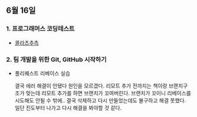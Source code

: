 ## 6월 16일
### 1. 프로그래머스 코딩테스트
- [콜라츠추측](https://github.com/leemyungju9347/Algorithm/blob/master/Level_01/%EC%BD%9C%EB%9D%BC%EC%B8%A0%20%EC%B6%94%EC%B8%A1.html)

### 2. 팀 개발을 위한 Git, GitHub 시작하기
- 풀리퀘스트 리베이스 실습

	결국 에러 해결이 안됐다 원인을 모르겠다.  리모트 추가 전까지는 책이랑 브랜치구조가 맞는데 리모트 추가를 하면 브랜치가 꼬여버린다. 브랜치가 꼬이니 리베이스를 시도해도 안될 수 밖에.. 결국 삭제하고 다시 만들었는데도 불구하고 해결 못했다. 일단 진도부터 나가고 다시 해결을 봐야할 것 같다.
